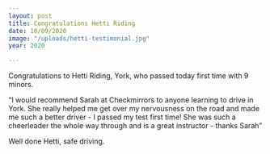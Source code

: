 ```yaml
---
layout: post
title: Congratulations Hetti Riding
date: 10/09/2020
image: "/uploads/hetti-testimonial.jpg"
year: 2020

---
```

Congratulations to Hetti Riding, York, who passed today first time with 9 minors.

“I would recommend Sarah at Checkmirrors to anyone learning to drive in York. She really helped me get over my nervousness on the road and made me such a better driver - I passed my test first time! She was such a cheerleader the whole way through and is a great instructor - thanks Sarah”

Well done Hetti, safe driving.
